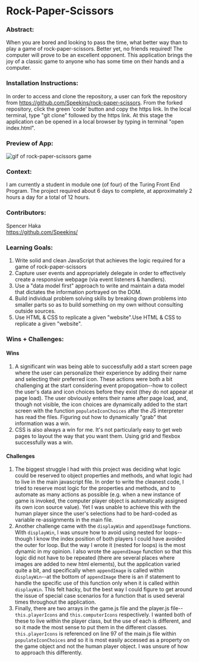# Rock-Paper-Scissors

### Abstract:
When you are bored and looking to pass the time, what better way than to play a game of rock-paper-scissors. Better yet, no friends required! The computer will prove to be an excellent opponent.
This application brings the joy of a classic game to anyone who has some time on their hands and a computer.

### Installation Instructions:
In order to access and clone the repository, a user can fork the repository from https://github.com/Speekins/rock-paper-scissors. From the forked repository, click the green 'code' button and copy the https link. In the local terminal, type "git clone" followed by the https link. At this stage the application can be opened in a local browser by typing in terminal "open index.html".

### Preview of App:
![gif of rock-paper-scissors game](https://videoapi-muybridge.vimeocdn.com/animated-thumbnails/image/116e35f3-5aa5-47b1-84c6-86dc64b155b8.gif?ClientID=vimeo-core-prod&Date=1664232343&Signature=296c3038f283fb25e777000eb983c821ca012f28)

### Context:
[//]: <> (Give some context for the project here. How long did you have to work on it? How far into the Turing program are you?)
I am currently a student in module one (of four) of the Turing Front End Program. The project required about 6 days to complete, at approximately 2 hours a day for a total of 12 hours.

### Contributors:
Spencer Haka<br>
https://github.com/Speekins/

### Learning Goals:
1. Write solid and clean JavaScript that achieves the logic required for a game of rock-paper-scissors
2. Capture user events and appropriately delegate in order to effectively create a responsive webpage (via event listeners & handlers).
3. Use a "data model first" approach to write and maintain a data model that dictates the information portrayed on the DOM.
4. Build individual problem solving skills by breaking down problems into smaller parts so as to build something on my own without consulting outside sources.
5. Use HTML & CSS to replicate a given "website".Use HTML & CSS to replicate a given "website".

### Wins + Challenges:
[//]: <> (What are 2-3 wins you have from this project? What were some challenges you faced - and how did you get over them?)
#### Wins
1. A significant win was being able to successfully add a start screen page where the user can personalize their experience by adding their name and selecting their preferred icon. These actions were both a bit challenging at the start considering event propogation--how to collect the user's data and icon choices before they exist (they do not appear at page load). The user obviously enters their name after page load, and, though not visible, the icon choices are dynamically added to the start screen with the function `populateIconChoices` after the JS interpreter has read the files. Figuring out how to dynamically "grab" that information was a win.
2. CSS is also always a win for me. It's not particularly easy to get web pages to layout the way that you want them. Using grid and flexbox successfully was a win.
#### Challenges
1. The biggest struggle I had with this project was deciding what logic could be reserved to object properties and methods, and what logic had to live in the main javascript file. In order to write the cleanest code, I tried to reserve most logic for the properties and methods, and to automate as many actions as possible (e.g. when a new instance of game is invoked, the computer player object is automatically assigned its own icon source value). Yet I was unable to achieve this with the human player since the user's selections had to be hard-coded as variable re-assignments in the main file.
2. Another challenge came with the `displayWin` and `appendImage` functions. With `displayWin`, I was unsure how to avoid using nested for loops--though I know the index position of both players I could have avoided the outer for loop. But the way I wrote it (nested for loops) is the most dynamic in my opinion. I also wrote the `appendImage` function so that this logic did not have to be repeated (there are several places where images are added to new html elements), but the application varied quite a bit, and specifically when `appendImage` is called within `displayWin`--at the bottom of `appendImage` there is an if statement to handle the specific use of this function only when it is called within `displayWin`. This felt hacky, but the best way I could figure to get around the issue of special case scenarios for a function that is used several times throughout the application.
3. Finally, there are two arrays in the game.js file and the player.js file--`this.playerIcons` and `this.computerIcons` respectively. I wanted both of these to live within the player class, but the use of each is different, and so it made the most sense to put them in the different classes. `this.playerIcons` is referenced on line 97 of the main.js file within `populateIconChoices` and so it is most easily accessed as a property on the game object and not the human player object. I was unsure of how to approach this differently.
